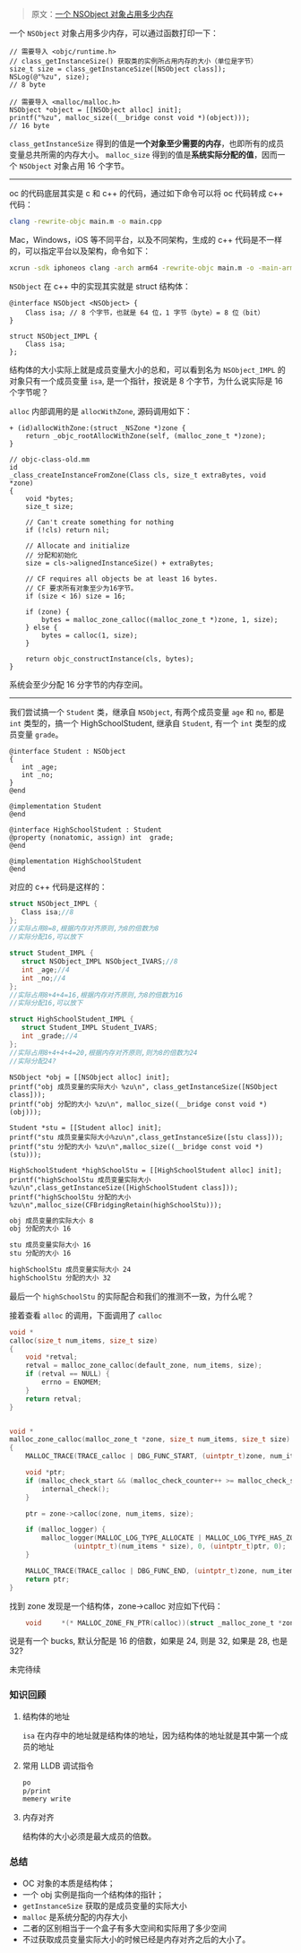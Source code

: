 > 原文：[一个 NSObject 对象占用多少内存](https://xiaozhuanlan.com/topic/6382510947)

一个 `NSObject` 对象占用多少内存，可以通过函数打印一下：

```objc
// 需要导入 <objc/runtime.h>
// class_getInstanceSize() 获取类的实例所占用内存的大小（单位是字节）
size_t size = class_getInstanceSize([NSObject class]);
NSLog(@"%zu", size);
// 8 byte

// 需要导入 <malloc/malloc.h>
NSObject *object = [[NSObject alloc] init];
printf("%zu", malloc_size((__bridge const void *)(object)));
// 16 byte
```

`class_getInstanceSize` 得到的值是**一个对象至少需要的内存**，也即所有的成员变量总共所需的内存大小。
`malloc_size` 得到的值是**系统实际分配的值**，因而一个 `NSObject` 对象占用 16 个字节。

---

oc 的代码底层其实是 c 和 c++ 的代码，通过如下命令可以将 oc 代码转成 c++ 代码：

```bash
clang -rewrite-objc main.m -o main.cpp
```

Mac，Windows，iOS 等不同平台，以及不同架构，生成的 c++ 代码是不一样的，可以指定平台以及架构，命令如下：

```bash
xcrun -sdk iphoneos clang -arch arm64 -rewrite-objc main.m -o -main-arm64.cpp
```

`NSObject` 在 c++ 中的实现其实就是 struct 结构体：

```objc
@interface NSObject <NSObject> {
    Class isa; // 8 个字节，也就是 64 位，1 字节（byte）= 8 位（bit）
}
```

```objc
struct NSObject_IMPL {
    Class isa;
};
```

结构体的大小实际上就是成员变量大小的总和，可以看到名为 `NSObject_IMPL` 的对象只有一个成员变量 `isa`, 是一个指针，按说是 8 个字节，为什么说实际是 16 个字节呢？

`alloc` 内部调用的是 `allocWithZone`, 源码调用如下：

```objc
+ (id)allocWithZone:(struct _NSZone *)zone {
    return _objc_rootAllocWithZone(self, (malloc_zone_t *)zone);
}

// objc-class-old.mm
id 
_class_createInstanceFromZone(Class cls, size_t extraBytes, void *zone)
{
    void *bytes;
    size_t size;

    // Can't create something for nothing
    if (!cls) return nil;

    // Allocate and initialize
    // 分配和初始化
    size = cls->alignedInstanceSize() + extraBytes;

    // CF requires all objects be at least 16 bytes.
    // CF 要求所有对象至少为16字节。
    if (size < 16) size = 16;

    if (zone) {
        bytes = malloc_zone_calloc((malloc_zone_t *)zone, 1, size);
    } else {
        bytes = calloc(1, size);
    }

    return objc_constructInstance(cls, bytes);
}
```

系统会至少分配 16 分字节的内存空间。

---

我们尝试搞一个 `Student` 类，继承自 `NSObject`, 有两个成员变量 `age` 和 `no`, 都是 `int` 类型的，搞一个 HighSchoolStudent, 继承自 `Student`, 有一个 `int` 类型的成员变量 `grade`。

```objc
@interface Student : NSObject
{
   int _age;
   int _no;
}
@end

@implementation Student
@end

@interface HighSchoolStudent : Student
@property (nonatomic, assign) int  grade;
@end

@implementation HighSchoolStudent
@end
```

对应的 c++ 代码是这样的：

```c++
struct NSObject_IMPL {
   Class isa;//8
};
//实际占用8=8,根据内存对齐原则,为8的倍数为8
//实际分配16,可以放下

struct Student_IMPL {
   struct NSObject_IMPL NSObject_IVARS;//8
   int _age;//4
   int _no;//4
};
//实际占用8+4+4=16,根据内存对齐原则,为8的倍数为16
//实际分配16,可以放下

struct HighSchoolStudent_IMPL {
   struct Student_IMPL Student_IVARS;
   int _grade;//4
};
//实际占用8+4+4+4=20,根据内存对齐原则,则为8的倍数为24
//实际分配24?
```

```objc
NSObject *obj = [[NSObject alloc] init];
printf("obj 成员变量的实际大小 %zu\n", class_getInstanceSize([NSObject class]));
printf("obj 分配的大小 %zu\n", malloc_size((__bridge const void *)(obj)));

Student *stu = [[Student alloc] init];
printf("stu 成员变量实际大小%zu\n",class_getInstanceSize([stu class]));
printf("stu 分配的大小 %zu\n",malloc_size((__bridge const void *)(stu)));

HighSchoolStudent *highSchoolStu = [[HighSchoolStudent alloc] init];
printf("highSchoolStu 成员变量实际大小 %zu\n",class_getInstanceSize([HighSchoolStudent class]));
printf("highSchoolStu 分配的大小 %zu\n",malloc_size(CFBridgingRetain(highSchoolStu)));
```

```bash
obj 成员变量的实际大小 8
obj 分配的大小 16

stu 成员变量实际大小 16
stu 分配的大小 16

highSchoolStu 成员变量实际大小 24
highSchoolStu 分配的大小 32
```

最后一个 `highSchoolStu` 的实际配合和我们的推测不一致，为什么呢？

接着查看 `alloc` 的调用，下面调用了 `calloc`

```c
void *
calloc(size_t num_items, size_t size)
{
    void *retval;
    retval = malloc_zone_calloc(default_zone, num_items, size);
    if (retval == NULL) {
        errno = ENOMEM;
    }
    return retval;
}


void *
malloc_zone_calloc(malloc_zone_t *zone, size_t num_items, size_t size)
{
    MALLOC_TRACE(TRACE_calloc | DBG_FUNC_START, (uintptr_t)zone, num_items, size, 0);

    void *ptr;
    if (malloc_check_start && (malloc_check_counter++ >= malloc_check_start)) {
        internal_check();
    }

    ptr = zone->calloc(zone, num_items, size);

    if (malloc_logger) {
        malloc_logger(MALLOC_LOG_TYPE_ALLOCATE | MALLOC_LOG_TYPE_HAS_ZONE | MALLOC_LOG_TYPE_CLEARED, (uintptr_t)zone,
                (uintptr_t)(num_items * size), 0, (uintptr_t)ptr, 0);
    }

    MALLOC_TRACE(TRACE_calloc | DBG_FUNC_END, (uintptr_t)zone, num_items, size, (uintptr_t)ptr);
    return ptr;
}
```

找到 zone 发现是一个结构体，zone->calloc 对应如下代码：

```c
    void     *(* MALLOC_ZONE_FN_PTR(calloc))(struct _malloc_zone_t *zone, size_t num_items, size_t size); /* same as malloc, but block returned is set to zero */
```

说是有一个 bucks, 默认分配是 16 的倍数，如果是 24, 则是 32, 如果是 28, 也是 32?

未完待续

### 知识回顾

1. 结构体的地址

   `isa` 在内存中的地址就是结构体的地址，因为结构体的地址就是其中第一个成员的地址

2. 常用 LLDB 调试指令

   ```bash
   po
   p/print
   memery write 
   ```

3. 内存对齐

   结构体的大小必须是最大成员的倍数。



### 总结

* OC 对象的本质是结构体；
* 一个 obj 实例是指向一个结构体的指针；
* `getInstanceSize` 获取的是成员变量的实际大小
* `malloc` 是系统分配的内存大小
* 二者的区别相当于一个盒子有多大空间和实际用了多少空间
* 不过获取成员变量实际大小的时候已经是内存对齐之后的大小了。


